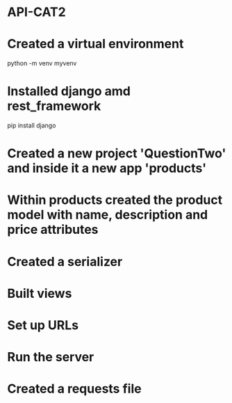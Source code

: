 # API-CAT2
# Created a virtual environment
python -m venv myvenv
# Installed django amd rest_framework
pip install django 
# Created a new project 'QuestionTwo' and inside it a new app 'products'
# Within products created the product model with name, description and price attributes
# Created a serializer
# Built views
# Set up URLs
# Run the server
# Created a requests file
